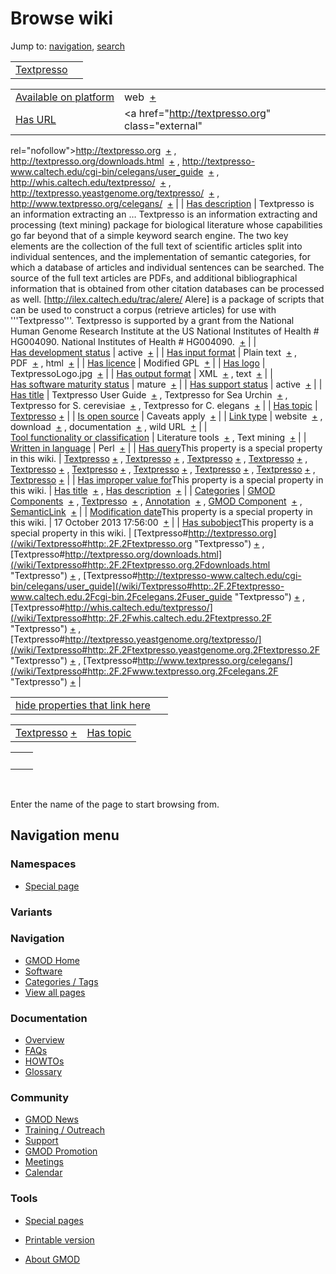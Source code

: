 



<span id="top"></span>




# <span dir="auto">Browse wiki</span>



Jump to: [navigation](#mw-navigation), [search](#p-search)


|                                             |     |
|---------------------------------------------|-----|
| [Textpresso](/wiki/Textpresso "Textpresso") |     |

|  |  |
|----|----|
| [Available on platform](/wiki/Property%3AAvailable_on_platform "Property:Available on platform") | <span class="smwb-value">web  <span class="smwsearch">[+](/wiki/Special%3ASearchByProperty/Available-20on-20platform/web "Special%3ASearchByProperty/Available-20on-20platform/web")</span></span> |
| [Has URL](/wiki/Property%3AHas_URL "Property:Has URL") | <span class="smwb-value"><a href="http://textpresso.org" class="external"
rel="nofollow">http://textpresso.org</a>  <span class="smwsearch">[+](/wiki/Special%3ASearchByProperty/Has-20URL/http%3A-2F-2Ftextpresso.org "Special%3ASearchByProperty/Has-20URL/http%3A-2F-2Ftextpresso.org")</span></span> , <span class="smwb-value"><a href="http://textpresso.org/downloads.html" class="external"
rel="nofollow">http://textpresso.org/downloads.html</a>  <span class="smwsearch">[+](/wiki/Special%3ASearchByProperty/Has-20URL/http%3A-2F-2Ftextpresso.org-2Fdownloads.html "Special%3ASearchByProperty/Has-20URL/http%3A-2F-2Ftextpresso.org-2Fdownloads.html")</span></span> , <span class="smwb-value"><a href="http://textpresso-www.caltech.edu/cgi-bin/celegans/user_guide"
class="external"
rel="nofollow">http://textpresso-www.caltech.edu/cgi-bin/celegans/user_guide</a>  <span class="smwsearch">[+](/wiki/Special%3ASearchByProperty/Has-20URL/http%3A-2F-2Ftextpresso-2Dwww.caltech.edu-2Fcgi-2Dbin-2Fcelegans-2Fuser_guide "Special%3ASearchByProperty/Has-20URL/http:-2F-2Ftextpresso-2Dwww.caltech.edu-2Fcgi-2Dbin-2Fcelegans-2Fuser guide")</span></span> , <span class="smwb-value"><a href="http://whis.caltech.edu/textpresso/" class="external"
rel="nofollow">http://whis.caltech.edu/textpresso/</a>  <span class="smwsearch">[+](/wiki/Special%3ASearchByProperty/Has-20URL/http%3A-2F-2Fwhis.caltech.edu-2Ftextpresso-2F "Special%3ASearchByProperty/Has-20URL/http%3A-2F-2Fwhis.caltech.edu-2Ftextpresso-2F")</span></span> , <span class="smwb-value"><a href="http://textpresso.yeastgenome.org/textpresso/" class="external"
rel="nofollow">http://textpresso.yeastgenome.org/textpresso/</a>  <span class="smwsearch">[+](/wiki/Special%3ASearchByProperty/Has-20URL/http%3A-2F-2Ftextpresso.yeastgenome.org-2Ftextpresso-2F "Special%3ASearchByProperty/Has-20URL/http%3A-2F-2Ftextpresso.yeastgenome.org-2Ftextpresso-2F")</span></span> , <span class="smwb-value"><a href="http://www.textpresso.org/celegans/" class="external"
rel="nofollow">http://www.textpresso.org/celegans/</a>  <span class="smwsearch">[+](/wiki/Special%3ASearchByProperty/Has-20URL/http%3A-2F-2Fwww.textpresso.org-2Fcelegans-2F "Special%3ASearchByProperty/Has-20URL/http%3A-2F-2Fwww.textpresso.org-2Fcelegans-2F")</span></span> |
| [Has description](/wiki/Property%3AHas_description "Property:Has description") | <span class="smwb-value">Textpresso is an information extracting an<span class="smw-highlighter" data-type="2" state="persistent" data-title="Information"><span class="smwtext"> … </span><span class="smwttcontent">Textpresso is an information extracting and processing (text mining) package for biological literature whose capabilities go far beyond that of a simple keyword search engine. The two key elements are the collection of the full text of scientific articles split into individual sentences, and the implementation of semantic categories, for which a database of articles and individual sentences can be searched. The source of the full text articles are PDFs, and additional bibliographical information that is obtained from other citation databases can be processed as well. \[http://ilex.caltech.edu/trac/alere/ Alere\] is a package of scripts that can be used to construct a corpus (retrieve articles) for use with '''Textpresso'''. Textpresso is supported by a grant from the National Human Genome Research Institute at the US National Institutes of Health \# HG004090.</span></span> National Institutes of Health \# HG004090.  <span class="smwsearch">[+](/mediawiki/index.php?title=Special%3ASearchByProperty&x=Has-20description%2FTextpresso-20is-20an-20information-20extracting-20and-20processing-20%28text-20mining%29-20package-20for-20biological-20literature-20whose-20-20capabilities-20go-20far-20beyond-20that-20of-20a-20simple-20keyword-20search-20engine.-20The-20two-20key-20elements-20are-20the-20collection-20of-20the-20full-20text-20of-20scientific-20articles-20split-20into-20individual-20sentences%2C-20and-20the-20implementation-20of-20semantic-20categories%2C-20for-20which-20a-20database-20of-20articles-20and-20individual-20sentences-20can-20be-20searched.-20The-20source-20of-20the-20full-20text-20articles-20are-20PDFs%2C-20and-20additional-20bibliographical-20information-20that-20is-20obtained-20from-20other-20citation-20databases-20can-20be-20processed-20as-20well.-20-20-5Bhttp%3A-2F-2Filex.caltech.edu-2Ftrac-2Falere-2F-20Alere-5D-20is-20a-20package-20of-20scripts-20that-20can-20be-20used-20to-20construct-20a-20corpus-20%28retrieve-20articles%29-20for-20use-20with-20-27-27%27Textpresso-27-27%27.-20-20Textpresso-20is-20supported-20by-20a-20grant-20from-20the-20National-20Human-20Genome-20Research-20Institute-20at-20the-20US-20National-20Institutes-20of-20Health-20-23-20HG004090. "Special%3ASearchByProperty")</span></span> |
| [Has development status](/wiki/Property%3AHas_development_status "Property:Has development status") | <span class="smwb-value">active  <span class="smwsearch">[+](/wiki/Special%3ASearchByProperty/Has-20development-20status/active "Special%3ASearchByProperty/Has-20development-20status/active")</span></span> |
| [Has input format](/wiki/Property%3AHas_input_format "Property:Has input format") | <span class="smwb-value">Plain text  <span class="smwsearch">[+](/wiki/Special%3ASearchByProperty/Has-20input-20format/Plain-20text "Special%3ASearchByProperty/Has-20input-20format/Plain-20text")</span></span> , <span class="smwb-value">PDF  <span class="smwsearch">[+](/wiki/Special%3ASearchByProperty/Has-20input-20format/PDF "Special%3ASearchByProperty/Has-20input-20format/PDF")</span></span> , <span class="smwb-value">html  <span class="smwsearch">[+](/wiki/Special%3ASearchByProperty/Has-20input-20format/html "Special%3ASearchByProperty/Has-20input-20format/html")</span></span> |
| [Has licence](/wiki/Property%3AHas_licence "Property:Has licence") | <span class="smwb-value">Modified GPL  <span class="smwsearch">[+](/wiki/Special%3ASearchByProperty/Has-20licence/Modified-20GPL "Special%3ASearchByProperty/Has-20licence/Modified-20GPL")</span></span> |
| [Has logo](/wiki/Property%3AHas_logo "Property:Has logo") | <span class="smwb-value">TextpressoLogo.jpg  <span class="smwsearch">[+](/wiki/Special%3ASearchByProperty/Has-20logo/TextpressoLogo.jpg "Special%3ASearchByProperty/Has-20logo/TextpressoLogo.jpg")</span></span> |
| [Has output format](/wiki/Property%3AHas_output_format "Property:Has output format") | <span class="smwb-value">XML  <span class="smwsearch">[+](/wiki/Special%3ASearchByProperty/Has-20output-20format/XML "Special%3ASearchByProperty/Has-20output-20format/XML")</span></span> , <span class="smwb-value">text  <span class="smwsearch">[+](/wiki/Special%3ASearchByProperty/Has-20output-20format/text "Special%3ASearchByProperty/Has-20output-20format/text")</span></span> |
| [Has software maturity status](/wiki/Property%3AHas_software_maturity_status "Property:Has software maturity status") | <span class="smwb-value">mature  <span class="smwsearch">[+](/wiki/Special%3ASearchByProperty/Has-20software-20maturity-20status/mature "Special%3ASearchByProperty/Has-20software-20maturity-20status/mature")</span></span> |
| [Has support status](/wiki/Property%3AHas_support_status "Property:Has support status") | <span class="smwb-value">active  <span class="smwsearch">[+](/wiki/Special%3ASearchByProperty/Has-20support-20status/active "Special%3ASearchByProperty/Has-20support-20status/active")</span></span> |
| [Has title](/wiki/Property%3AHas_title "Property:Has title") | <span class="smwb-value">Textpresso User Guide  <span class="smwsearch">[+](/wiki/Special%3ASearchByProperty/Has-20title/Textpresso-20User-20Guide "Special%3ASearchByProperty/Has-20title/Textpresso-20User-20Guide")</span></span> , <span class="smwb-value">Textpresso for Sea Urchin  <span class="smwsearch">[+](/wiki/Special%3ASearchByProperty/Has-20title/Textpresso-20for-20Sea-20Urchin "Special%3ASearchByProperty/Has-20title/Textpresso-20for-20Sea-20Urchin")</span></span> , <span class="smwb-value">Textpresso for S. cerevisiae  <span class="smwsearch">[+](/wiki/Special%3ASearchByProperty/Has-20title/Textpresso-20for-20S.-20cerevisiae "Special%3ASearchByProperty/Has-20title/Textpresso-20for-20S.-20cerevisiae")</span></span> , <span class="smwb-value">Textpresso for C. elegans  <span class="smwsearch">[+](/wiki/Special%3ASearchByProperty/Has-20title/Textpresso-20for-20C.-20elegans "Special%3ASearchByProperty/Has-20title/Textpresso-20for-20C.-20elegans")</span></span> |
| [Has topic](/wiki/Property%3AHas_topic "Property:Has topic") | <span class="smwb-value">[Textpresso](/wiki/Textpresso "Textpresso") <span class="smwbrowse">[+](/wiki/Special%3ABrowse/Textpresso "Special%3ABrowse/Textpresso")</span></span> |
| [Is open source](/wiki/Property%3AIs_open_source "Property:Is open source") | <span class="smwb-value">Caveats apply  <span class="smwsearch">[+](/wiki/Special%3ASearchByProperty/Is-20open-20source/Caveats-20apply "Special%3ASearchByProperty/Is-20open-20source/Caveats-20apply")</span></span> |
| [Link type](/wiki/Property%3ALink_type "Property:Link type") | <span class="smwb-value">website  <span class="smwsearch">[+](/wiki/Special%3ASearchByProperty/Link-20type/website "Special%3ASearchByProperty/Link-20type/website")</span></span> , <span class="smwb-value">download  <span class="smwsearch">[+](/wiki/Special%3ASearchByProperty/Link-20type/download "Special%3ASearchByProperty/Link-20type/download")</span></span> , <span class="smwb-value">documentation  <span class="smwsearch">[+](/wiki/Special%3ASearchByProperty/Link-20type/documentation "Special%3ASearchByProperty/Link-20type/documentation")</span></span> , <span class="smwb-value">wild URL  <span class="smwsearch">[+](/wiki/Special%3ASearchByProperty/Link-20type/wild-20URL "Special%3ASearchByProperty/Link-20type/wild-20URL")</span></span> |
| [Tool functionality or classification](/wiki/Property%3ATool_functionality_or_classification "Property:Tool functionality or classification") | <span class="smwb-value">Literature tools  <span class="smwsearch">[+](/wiki/Special%3ASearchByProperty/Tool-20functionality-20or-20classification/Literature-20tools "Special%3ASearchByProperty/Tool-20functionality-20or-20classification/Literature-20tools")</span></span> , <span class="smwb-value">Text mining  <span class="smwsearch">[+](/wiki/Special%3ASearchByProperty/Tool-20functionality-20or-20classification/Text-20mining "Special%3ASearchByProperty/Tool-20functionality-20or-20classification/Text-20mining")</span></span> |
| [Written in language](/wiki/Property%3AWritten_in_language "Property:Written in language") | <span class="smwb-value">Perl  <span class="smwsearch">[+](/wiki/Special%3ASearchByProperty/Written-20in-20language/Perl "Special%3ASearchByProperty/Written-20in-20language/Perl")</span></span> |
| <span class="smw-highlighter" data-type="1" state="inline" data-title="Property"><span class="smwbuiltin">[Has query](/wiki/Property:Has_query "Property:Has query")</span><span class="smwttcontent">This property is a special property in this wiki.</span></span> | <span class="smwb-value">[Textpresso](/wiki/Textpresso#_QUERYbc6c93d752ba41a8dfdca3cf37caf6b3 "Textpresso") <span class="smwbrowse">[+](/wiki/Special%3ABrowse/Textpresso-23_QUERYbc6c93d752ba41a8dfdca3cf37caf6b3 "Special%3ABrowse/Textpresso-23 QUERYbc6c93d752ba41a8dfdca3cf37caf6b3")</span></span> , <span class="smwb-value">[Textpresso](/wiki/Textpresso#_QUERY90759362213aeba84dca040e8dbe9360 "Textpresso") <span class="smwbrowse">[+](/wiki/Special%3ABrowse/Textpresso-23_QUERY90759362213aeba84dca040e8dbe9360 "Special%3ABrowse/Textpresso-23 QUERY90759362213aeba84dca040e8dbe9360")</span></span> , <span class="smwb-value">[Textpresso](/wiki/Textpresso#_QUERY09d4f20e57dacd3c35610659523355ee "Textpresso") <span class="smwbrowse">[+](/wiki/Special%3ABrowse/Textpresso-23_QUERY09d4f20e57dacd3c35610659523355ee "Special%3ABrowse/Textpresso-23 QUERY09d4f20e57dacd3c35610659523355ee")</span></span> , <span class="smwb-value">[Textpresso](/wiki/Textpresso#_QUERYeeecf300ec711133f97bbf96b4afe606 "Textpresso") <span class="smwbrowse">[+](/wiki/Special%3ABrowse/Textpresso-23_QUERYeeecf300ec711133f97bbf96b4afe606 "Special%3ABrowse/Textpresso-23 QUERYeeecf300ec711133f97bbf96b4afe606")</span></span> , <span class="smwb-value">[Textpresso](/wiki/Textpresso#_QUERY396d71cb76a9fdedb93d4bafd7958aa6 "Textpresso") <span class="smwbrowse">[+](/wiki/Special%3ABrowse/Textpresso-23_QUERY396d71cb76a9fdedb93d4bafd7958aa6 "Special%3ABrowse/Textpresso-23 QUERY396d71cb76a9fdedb93d4bafd7958aa6")</span></span> , <span class="smwb-value">[Textpresso](/wiki/Textpresso#_QUERYd56347914183537bc23701a00df8534e "Textpresso") <span class="smwbrowse">[+](/wiki/Special%3ABrowse/Textpresso-23_QUERYd56347914183537bc23701a00df8534e "Special%3ABrowse/Textpresso-23 QUERYd56347914183537bc23701a00df8534e")</span></span> , <span class="smwb-value">[Textpresso](/wiki/Textpresso#_QUERY430dd996d902c661276454271f37c19d "Textpresso") <span class="smwbrowse">[+](/wiki/Special%3ABrowse/Textpresso-23_QUERY430dd996d902c661276454271f37c19d "Special%3ABrowse/Textpresso-23 QUERY430dd996d902c661276454271f37c19d")</span></span> , <span class="smwb-value">[Textpresso](/wiki/Textpresso#_QUERY9bed6d8740b70b58dd76bd3a479b073a "Textpresso") <span class="smwbrowse">[+](/wiki/Special%3ABrowse/Textpresso-23_QUERY9bed6d8740b70b58dd76bd3a479b073a "Special%3ABrowse/Textpresso-23 QUERY9bed6d8740b70b58dd76bd3a479b073a")</span></span> , <span class="smwb-value">[Textpresso](/wiki/Textpresso#_QUERYffcc2eb0a87e9799251ad14b5a1e4f35 "Textpresso") <span class="smwbrowse">[+](/wiki/Special%3ABrowse/Textpresso-23_QUERYffcc2eb0a87e9799251ad14b5a1e4f35 "Special%3ABrowse/Textpresso-23 QUERYffcc2eb0a87e9799251ad14b5a1e4f35")</span></span> , <span class="smwb-value">[Textpresso](/wiki/Textpresso#_QUERY94bfe07a1128d98306f27c543cd8b74f "Textpresso") <span class="smwbrowse">[+](/wiki/Special%3ABrowse/Textpresso-23_QUERY94bfe07a1128d98306f27c543cd8b74f "Special%3ABrowse/Textpresso-23 QUERY94bfe07a1128d98306f27c543cd8b74f")</span></span> |
| <span class="smw-highlighter" data-type="1" state="inline" data-title="Property"><span class="smwbuiltin">[Has improper value for](/wiki/Property:Has_improper_value_for "Property:Has improper value for")</span><span class="smwttcontent">This property is a special property in this wiki.</span></span> | <span class="smwb-value">[Has title](/wiki/Property%3AHas_title "Property:Has title")  <span class="smwsearch">[+](/wiki/Special%3ASearchByProperty/Has-20improper-20value-20for/Has-20title "Special%3ASearchByProperty/Has-20improper-20value-20for/Has-20title")</span></span> , <span class="smwb-value">[Has description](/wiki/Property%3AHas_description "Property:Has description")  <span class="smwsearch">[+](/wiki/Special%3ASearchByProperty/Has-20improper-20value-20for/Has-20description "Special%3ASearchByProperty/Has-20improper-20value-20for/Has-20description")</span></span> |
| [Categories](/wiki/Special%3ACategories "Special%3ACategories") | <span class="smwb-value">[GMOD Components](/wiki/Category%3AGMOD_Components "Category%3AGMOD Components")  <span class="smwsearch">[+](/wiki/Special%3ASearchByProperty/GMOD-20Components "Special%3ASearchByProperty/GMOD-20Components")</span></span> , <span class="smwb-value">[Textpresso](/wiki/Category%3ATextpresso "Category%3ATextpresso")  <span class="smwsearch">[+](/wiki/Special%3ASearchByProperty/Textpresso "Special%3ASearchByProperty/Textpresso")</span></span> , <span class="smwb-value">[Annotation](/wiki/Category%3AAnnotation "Category%3AAnnotation")  <span class="smwsearch">[+](/wiki/Special%3ASearchByProperty/Annotation "Special%3ASearchByProperty/Annotation")</span></span> , <span class="smwb-value">[GMOD Component](/wiki/Category%3AGMOD_Component "Category%3AGMOD Component")  <span class="smwsearch">[+](/wiki/Special%3ASearchByProperty/GMOD-20Component "Special%3ASearchByProperty/GMOD-20Component")</span></span> , <span class="smwb-value"><a
href="/mediawiki/index.php?title=Category%3ASemanticLink&amp;action=edit&amp;redlink=1"
class="new"
title="Category%3ASemanticLink (page does not exist)">SemanticLink</a>  <span class="smwsearch">[+](/wiki/Special%3ASearchByProperty/SemanticLink "Special%3ASearchByProperty/SemanticLink")</span></span> |
| <span class="smw-highlighter" data-type="1" state="inline" data-title="Property"><span class="smwbuiltin">[Modification date](/wiki/Property:Modification_date "Property:Modification date")</span><span class="smwttcontent">This property is a special property in this wiki.</span></span> | <span class="smwb-value">17 October 2013 17:56:00  <span class="smwsearch">[+](/wiki/Special%3ASearchByProperty/Modification-20date/17-20October-202013-2017:56:00 "Special%3ASearchByProperty/Modification-20date/17-20October-202013-2017:56:00")</span></span> |
| <span class="smw-highlighter" data-type="1" state="inline" data-title="Property"><span class="smwbuiltin">[Has subobject](/wiki/Property%3AHas_subobject "Property:Has subobject")</span><span class="smwttcontent">This property is a special property in this wiki.</span></span> | <span class="smwb-value">[Textpresso#http://textpresso.org](/wiki/Textpresso#http:.2F.2Ftextpresso.org "Textpresso") <span class="smwbrowse">[+](/wiki/Special%3ABrowse/Textpresso-23http%3A-2F-2Ftextpresso.org "Special%3ABrowse/Textpresso-23http%3A-2F-2Ftextpresso.org")</span></span> , <span class="smwb-value">[Textpresso#http://textpresso.org/downloads.html](/wiki/Textpresso#http:.2F.2Ftextpresso.org.2Fdownloads.html "Textpresso") <span class="smwbrowse">[+](/wiki/Special%3ABrowse/Textpresso-23http%3A-2F-2Ftextpresso.org-2Fdownloads.html "Special%3ABrowse/Textpresso-23http%3A-2F-2Ftextpresso.org-2Fdownloads.html")</span></span> , <span class="smwb-value">[Textpresso#http://textpresso-www.caltech.edu/cgi-bin/celegans/user_guide](/wiki/Textpresso#http:.2F.2Ftextpresso-www.caltech.edu.2Fcgi-bin.2Fcelegans.2Fuser_guide "Textpresso") <span class="smwbrowse">[+](/wiki/Special%3ABrowse/Textpresso-23http%3A-2F-2Ftextpresso-2Dwww.caltech.edu-2Fcgi-2Dbin-2Fcelegans-2Fuser_guide "Special%3ABrowse/Textpresso-23http:-2F-2Ftextpresso-2Dwww.caltech.edu-2Fcgi-2Dbin-2Fcelegans-2Fuser guide")</span></span> , <span class="smwb-value">[Textpresso#http://whis.caltech.edu/textpresso/](/wiki/Textpresso#http:.2F.2Fwhis.caltech.edu.2Ftextpresso.2F "Textpresso") <span class="smwbrowse">[+](/wiki/Special%3ABrowse/Textpresso-23http%3A-2F-2Fwhis.caltech.edu-2Ftextpresso-2F "Special%3ABrowse/Textpresso-23http%3A-2F-2Fwhis.caltech.edu-2Ftextpresso-2F")</span></span> , <span class="smwb-value">[Textpresso#http://textpresso.yeastgenome.org/textpresso/](/wiki/Textpresso#http:.2F.2Ftextpresso.yeastgenome.org.2Ftextpresso.2F "Textpresso") <span class="smwbrowse">[+](/wiki/Special%3ABrowse/Textpresso-23http%3A-2F-2Ftextpresso.yeastgenome.org-2Ftextpresso-2F "Special%3ABrowse/Textpresso-23http%3A-2F-2Ftextpresso.yeastgenome.org-2Ftextpresso-2F")</span></span> , <span class="smwb-value">[Textpresso#http://www.textpresso.org/celegans/](/wiki/Textpresso#http:.2F.2Fwww.textpresso.org.2Fcelegans.2F "Textpresso") <span class="smwbrowse">[+](/wiki/Special%3ABrowse/Textpresso-23http%3A-2F-2Fwww.textpresso.org-2Fcelegans-2F "Special%3ABrowse/Textpresso-23http%3A-2F-2Fwww.textpresso.org-2Fcelegans-2F")</span></span> |

<span id="smw_browse_incoming"></span>

|  |  |
|----|----|
| [hide properties that link here](/mediawiki/index.php?title=Special:Browse&offset=0&dir=out&article=Textpresso)  |  |

|  |  |
|----|----|
| <span class="smwb-ivalue">[Textpresso](/wiki/Textpresso "Textpresso") <span class="smwbrowse">[+](/wiki/Special%3ABrowse/Textpresso "Special%3ABrowse/Textpresso")</span></span> | [Has topic](/wiki/Property%3AHas_topic "Property:Has topic") |

|     |     |
|-----|-----|
|     |     |

 

Enter the name of the page to start browsing from.  








## Navigation menu



### Namespaces

- <span id="ca-nstab-special">[Special
  page](/wiki/Special%3ABrowse/Textpresso "This is a special page, you cannot edit the page itself")</span>


### 

### Variants[](#)









<a href="/wiki/Main_Page"
style="background-image: url(http://gmod.org/images/GMOD-cogs.png);"
title="Visit the main page"></a>


### Navigation



- <span id="n-GMOD-Home">[GMOD Home](/wiki/Main_Page)</span>
- <span id="n-Software">[Software](/wiki/GMOD_Components)</span>
- <span id="n-Categories-.2F-Tags">[Categories /
  Tags](/wiki/Categories)</span>
- <span id="n-View-all-pages">[View all
  pages](/wiki/Special:AllPages)</span>




### Documentation



- <span id="n-Overview">[Overview](/wiki/Overview)</span>
- <span id="n-FAQs">[FAQs](/wiki/Category%3AFAQ)</span>
- <span id="n-HOWTOs">[HOWTOs](/wiki/Category%3AHOWTO)</span>
- <span id="n-Glossary">[Glossary](/wiki/Glossary)</span>




### Community



- <span id="n-GMOD-News">[GMOD News](/wiki/GMOD_News)</span>
- <span id="n-Training-.2F-Outreach">[Training /
  Outreach](/wiki/Training_and_Outreach)</span>
- <span id="n-Support">[Support](/wiki/Support)</span>
- <span id="n-GMOD-Promotion">[GMOD
  Promotion](/wiki/GMOD_Promotion)</span>
- <span id="n-Meetings">[Meetings](/wiki/Meetings)</span>
- <span id="n-Calendar">[Calendar](/wiki/Calendar)</span>




### Tools



- <span id="t-specialpages"><a href="/wiki/Special%3ASpecialPages" accesskey="q"
  title="A list of all special pages [q]">Special pages</a></span>
- <span id="t-print"><a
  href="/mediawiki/index.php?title=Special%3ABrowse/Textpresso&amp;printable=yes"
  rel="alternate" accesskey="p"
  title="Printable version of this page [p]">Printable version</a></span>





- <span id="footer-places-about">[About
  GMOD](/wiki/GMOD%3AAbout "GMOD%3AAbout")</span>

<!-- -->




